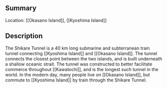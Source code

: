 ## Summary

Location: [[Okasano Island]], [[Kyoshima Island]]
## Description

The Shikare Tunnel is a 40 km long submarine and subterranean train tunnel connecting [[Kyoshima Island]] and [[Okasano Island]]. The tunnel connects the closest point between the two islands, and is built underneath a shallow oceanic strait. The tunnel was constructed to better facilitate commerce throughout [[Kawatochi]], and is the longest such tunnel in the world. In the modern day, many people live on [[Okasano Island]], but commute to [[Kyoshima Island]] by train through the Shikare Tunnel.